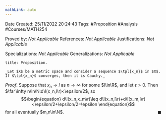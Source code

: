 ```yaml
---
mathLink: auto
---
```


<div class="topSpace"></div>

Date Created: 25/11/2022 20:24:43
Tags: #Proposition #Analysis #Courses/MATH254

Proved by: _Not Applicable_
References: _Not Applicable_
Justifications: _Not Applicable_

Specializations: _Not Applicable_
Generalizations: _Not Applicable_

``` ad-Proposition
title: Proposition.

_Let $X$ be a metric space and consider a sequence $\tpl{x_n}$ in $X$. If $\tpl{x_n}$ converges, then it is Cauchy._

```

_Proof_. Suppose that $x_n\to l$ as $n\to\infty$ for some $l\in\R$, and let $\epsilon>0$. Then $\fa^\infty n\in\N:d\l(x_n,l\r)<\epsilon/2$, so
$$\begin{equation}
    d\l(x_n,x_m\r)\leq d\l(x_n,l\r)+d\l(x_m,l\r)<\epsilon/2+\epsilon/2=\epsilon
\end{equation}$$
for all eventually $m,n\in\N$.<span style="float:right;">$\blacksquare$</span>
